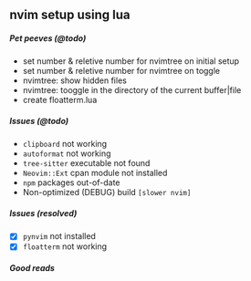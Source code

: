 ## nvim setup using lua

##### Pet peeves (@todo)

- set number & reletive number for nvimtree on initial setup
- set number & reletive number for nvimtree on toggle
- nvimtree: show hidden files
- nvimtree: tooggle in the directory of the current buffer|file
- create floatterm.lua


<!---
##### Pet peeves (addressed)
-   [x]
--->
##### Issues (@todo)

- `clipboard` not working
- `autoformat` not working
- `tree-sitter` executable not found
- `Neovim::Ext` cpan module not installed
- `npm` packages out-of-date
- Non-optimized (DEBUG) build `[slower nvim]`

##### Issues (resolved)
-   [x] `pynvim` not installed
-   [x] `floatterm` not working

<!---
##### Custom-plugin developemnt
--->

##### Good reads
